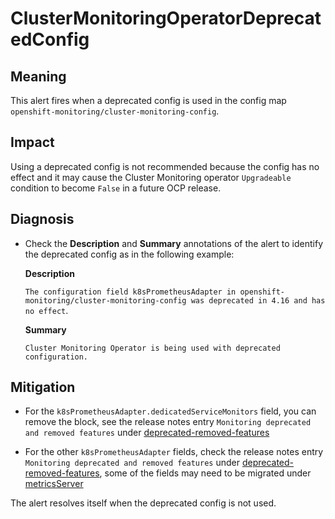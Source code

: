 # ClusterMonitoringOperatorDeprecatedConfig

## Meaning

This alert fires when a deprecated config is used in the config map `openshift-monitoring/cluster-monitoring-config`.

## Impact

Using a deprecated config is not recommended because the config has no effect and
it may cause the Cluster Monitoring operator `Upgradeable` condition to become
`False` in a future OCP release.

## Diagnosis

- Check the __Description__ and __Summary__ annotations of the alert to identify
the
  deprecated config as in the following example:

  __Description__

  `The configuration field k8sPrometheusAdapter in
  openshift-monitoring/cluster-monitoring-config was deprecated in 4.16 and has
  no effect`.

  __Summary__

  `Cluster Monitoring Operator is being used with deprecated configuration.`

## Mitigation

* For the `k8sPrometheusAdapter.dedicatedServiceMonitors`
field, you can remove the block, see the release notes entry
`Monitoring deprecated and removed features` under [deprecated-removed-features](https://docs.openshift.com/container-platform/4.16/release_notes/ocp-4-16-release-notes.html#ocp-4-16-deprecated-removed-features_release-notes)

* For the other `k8sPrometheusAdapter` fields, check the
release notes entry `Monitoring deprecated and removed features` under [deprecated-removed-features](https://docs.openshift.com/container-platform/4.16/release_notes/ocp-4-16-release-notes.html#ocp-4-16-deprecated-removed-features_release-notes),
some of the fields may need to be migrated under [metricsServer](https://docs.openshift.com/container-platform/latest/observability/monitoring/config-map-reference-for-the-cluster-monitoring-operator.html#metricsserverconfig)

The alert resolves itself when the deprecated config is not used.
